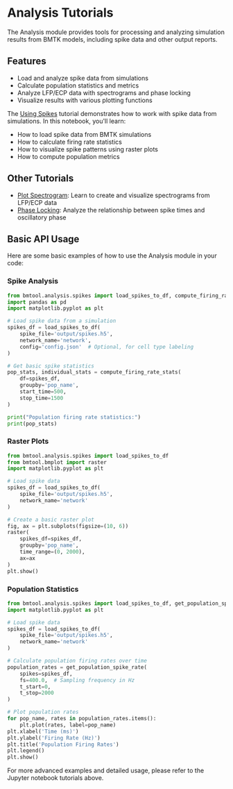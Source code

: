 # Analysis Tutorials

The Analysis module provides tools for processing and analyzing simulation results from BMTK models, including spike data and other output reports.

## Features

- Load and analyze spike data from simulations
- Calculate population statistics and metrics
- Analyze LFP/ECP data with spectrograms and phase locking
- Visualize results with various plotting functions

The [Using Spikes](notebooks/analysis/spiking/using_spikes.ipynb) tutorial demonstrates how to work with spike data from simulations. In this notebook, you'll learn:

- How to load spike data from BMTK simulations
- How to calculate firing rate statistics
- How to visualize spike patterns using raster plots
- How to compute population metrics

## Other Tutorials

- [Plot Spectrogram](notebooks/analysis/spectrogram/spectrogram_with_bmtool.ipynb): Learn to create and visualize spectrograms from LFP/ECP data
- [Phase Locking](notebooks/analysis/phase_locking_value/spike_phase_entrainment.ipynb): Analyze the relationship between spike times and oscillatory phase

## Basic API Usage

Here are some basic examples of how to use the Analysis module in your code:

### Spike Analysis

```python
from bmtool.analysis.spikes import load_spikes_to_df, compute_firing_rate_stats
import pandas as pd
import matplotlib.pyplot as plt

# Load spike data from a simulation
spikes_df = load_spikes_to_df(
    spike_file='output/spikes.h5',
    network_name='network',
    config='config.json'  # Optional, for cell type labeling
)

# Get basic spike statistics
pop_stats, individual_stats = compute_firing_rate_stats(
    df=spikes_df,
    groupby='pop_name',
    start_time=500,
    stop_time=1500
)

print("Population firing rate statistics:")
print(pop_stats)
```

### Raster Plots

```python
from bmtool.analysis.spikes import load_spikes_to_df
from bmtool.bmplot import raster
import matplotlib.pyplot as plt

# Load spike data
spikes_df = load_spikes_to_df(
    spike_file='output/spikes.h5',
    network_name='network'
)

# Create a basic raster plot
fig, ax = plt.subplots(figsize=(10, 6))
raster(
    spikes_df=spikes_df,
    groupby='pop_name',
    time_range=(0, 2000),
    ax=ax
)
plt.show()
```

### Population Statistics

```python
from bmtool.analysis.spikes import load_spikes_to_df, get_population_spike_rate
import matplotlib.pyplot as plt

# Load spike data
spikes_df = load_spikes_to_df(
    spike_file='output/spikes.h5',
    network_name='network'
)

# Calculate population firing rates over time
population_rates = get_population_spike_rate(
    spikes=spikes_df,
    fs=400.0,  # Sampling frequency in Hz
    t_start=0,
    t_stop=2000
)

# Plot population rates
for pop_name, rates in population_rates.items():
    plt.plot(rates, label=pop_name)
plt.xlabel('Time (ms)')
plt.ylabel('Firing Rate (Hz)')
plt.title('Population Firing Rates')
plt.legend()
plt.show()
```

For more advanced examples and detailed usage, please refer to the Jupyter notebook tutorials above. 